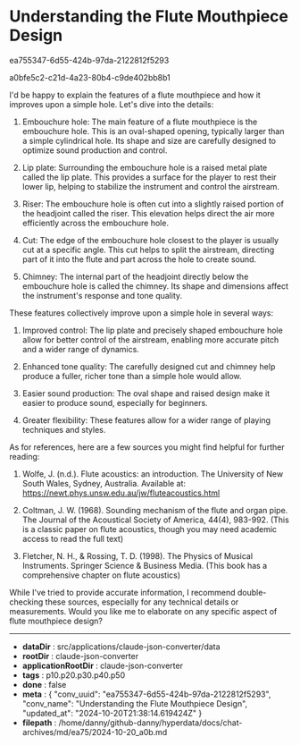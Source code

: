 # Understanding the Flute Mouthpiece Design

ea755347-6d55-424b-97da-2122812f5293

a0bfe5c2-c21d-4a23-80b4-c9de402bb8b1

 I'd be happy to explain the features of a flute mouthpiece and how it improves upon a simple hole. Let's dive into the details:

1. Embouchure hole:
   The main feature of a flute mouthpiece is the embouchure hole. This is an oval-shaped opening, typically larger than a simple cylindrical hole. Its shape and size are carefully designed to optimize sound production and control.

2. Lip plate:
   Surrounding the embouchure hole is a raised metal plate called the lip plate. This provides a surface for the player to rest their lower lip, helping to stabilize the instrument and control the airstream.

3. Riser:
   The embouchure hole is often cut into a slightly raised portion of the headjoint called the riser. This elevation helps direct the air more efficiently across the embouchure hole.

4. Cut:
   The edge of the embouchure hole closest to the player is usually cut at a specific angle. This cut helps to split the airstream, directing part of it into the flute and part across the hole to create sound.

5. Chimney:
   The internal part of the headjoint directly below the embouchure hole is called the chimney. Its shape and dimensions affect the instrument's response and tone quality.

These features collectively improve upon a simple hole in several ways:

1. Improved control: The lip plate and precisely shaped embouchure hole allow for better control of the airstream, enabling more accurate pitch and a wider range of dynamics.

2. Enhanced tone quality: The carefully designed cut and chimney help produce a fuller, richer tone than a simple hole would allow.

3. Easier sound production: The oval shape and raised design make it easier to produce sound, especially for beginners.

4. Greater flexibility: These features allow for a wider range of playing techniques and styles.

As for references, here are a few sources you might find helpful for further reading:

1. Wolfe, J. (n.d.). Flute acoustics: an introduction. The University of New South Wales, Sydney, Australia.
   Available at: https://newt.phys.unsw.edu.au/jw/fluteacoustics.html

2. Coltman, J. W. (1968). Sounding mechanism of the flute and organ pipe. The Journal of the Acoustical Society of America, 44(4), 983-992.
   (This is a classic paper on flute acoustics, though you may need academic access to read the full text)

3. Fletcher, N. H., & Rossing, T. D. (1998). The Physics of Musical Instruments. Springer Science & Business Media.
   (This book has a comprehensive chapter on flute acoustics)

While I've tried to provide accurate information, I recommend double-checking these sources, especially for any technical details or measurements. Would you like me to elaborate on any specific aspect of flute mouthpiece design?

---

* **dataDir** : src/applications/claude-json-converter/data
* **rootDir** : claude-json-converter
* **applicationRootDir** : claude-json-converter
* **tags** : p10.p20.p30.p40.p50
* **done** : false
* **meta** : {
  "conv_uuid": "ea755347-6d55-424b-97da-2122812f5293",
  "conv_name": "Understanding the Flute Mouthpiece Design",
  "updated_at": "2024-10-20T21:38:14.619424Z"
}
* **filepath** : /home/danny/github-danny/hyperdata/docs/chat-archives/md/ea75/2024-10-20_a0b.md